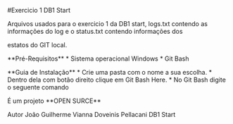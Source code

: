 #Exercicio 1 DB1 Start

<p>Arquivos usados para o exercicio 1 da DB1 start, logs.txt contendo as informações do log e o status.txt contendo informações dos
<p>estatos do GIT local.

<p>**Pré-Requisitos**
  * Sistema operacional Windows
  * Git Bash
  
<p>**Guia de Instalação**
 * Crie uma pasta com o nome a sua escolha.
 * Dentro dela com botão direito clique em Git Bash Here.
 * No Git Bash digite o seguente comando <git clone https://github.com/Joao-gui/exercicio1.git>
 
 <p>É um projeto **OPEN SURCE**
 
 <p>Autor João Guilherme Vianna Doveinis Pellacani
 DB1 Start
  
